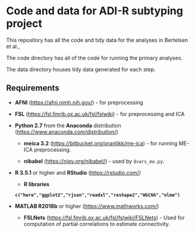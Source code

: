 # Code and data for ADI-R subtyping project

This repository has all the code and tidy data for the analyses in Bertelsen et al.,

The code directory has all of the code for running the primary analyses.

The data directory houses tidy data generated for each step.

## Requirements

* **AFNI** (https://afni.nimh.nih.gov/) - for preprocessing

* **FSL** (https://fsl.fmrib.ox.ac.uk/fsl/fslwiki) - for preprocessing and ICA


* **Python 2.7** from the **Anaconda** distribution (https://www.anaconda.com/distribution/)

  + **meica 3.2** (https://bitbucket.org/prantikk/me-ica) - for running ME-ICA preprocessing.

  + **nibabel** (https://nipy.org/nibabel/) - used by `dvars_me.py`.


* **R 3.5.1** or higher and **RStudio** (https://rstudio.com/)

  + **R libraries**

  **```c("here","ggplot2","rjson","readxl","reshape2","WGCNA","nlme")```**


* **MATLAB R2018b** or higher (https://www.mathworks.com/)

  + **FSLNets** (https://fsl.fmrib.ox.ac.uk/fsl/fslwiki/FSLNets) - Used for computation of partial correlations to estimate connectivity.

